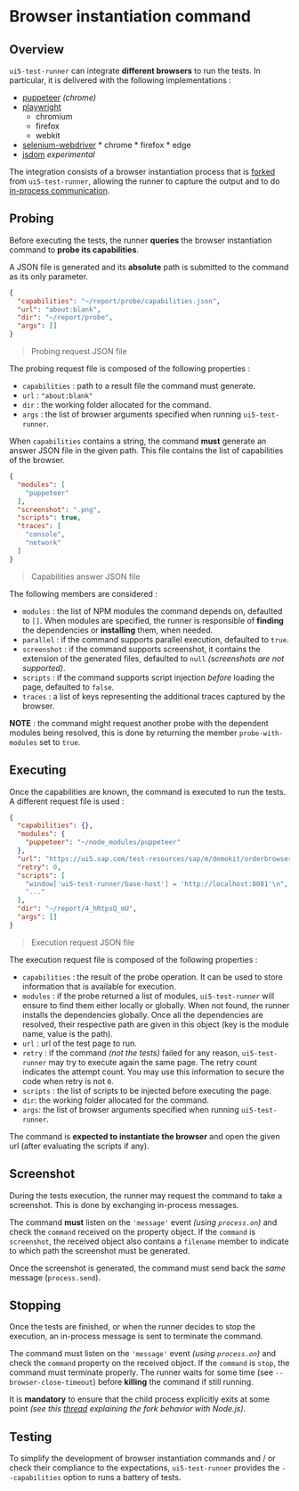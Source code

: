 # Browser instantiation command

## Overview

`ui5-test-runner` can integrate **different browsers** to run the tests. In particular, it is delivered with the following implementations :

* [puppeteer](puppeteer.md) *(chrome)*
* [playwright](playwright.md)
    * chromium
    * firefox
    * webkit
* [selenium-webdriver](selenium-webdriver.md)
      * chrome
      * firefox
      * edge
* [jsdom](jsdom.md) *experimental*

The integration consists of a browser instantiation process that is [forked](https://nodejs.org/api/child_process.html#child_processforkmodulepath-args-options) from `ui5-test-runner`, allowing the runner to capture the output and to do [in-process communication](https://nodejs.org/api/process.html#processsendmessage-sendhandle-options-callback).

## Probing

Before executing the tests, the runner **queries** the browser instantiation command to **probe its capabilities**.

A JSON file is generated and its **absolute** path is submitted to the command as its only parameter.

```json
{
  "capabilities": "~/report/probe/capabilities.json",
  "url": "about:blank",
  "dir": "~/report/probe",
  "args": []
}
```

> Probing request JSON file

The probing request file is composed of the following properties :

* `capabilities` : path to a result file the command must generate.
* `url` : `"about:blank"`
* `dir` : the working folder allocated for the command.
* `args` : the list of browser arguments specified when running `ui5-test-runner`.

When `capabilities` contains a string, the command  **must** generate an answer JSON file in the given path. This file contains the list of capabilities of the browser.

```json
{
  "modules": [
    "puppeteer"
  ],
  "screenshot": ".png",
  "scripts": true,
  "traces": [
    "console",
    "network"
  ]
}
```

> Capabilities answer JSON file

The following members are considered :

* `modules` : the list of NPM modules the command depends on, defaulted to `[]`. When modules are specified, the runner is responsible of **finding** the dependencies or **installing** them, when needed.
* `parallel` : if the command supports parallel execution, defaulted to `true`.
* `screenshot` : if the command supports screenshot, it contains the extension of the generated files, defaulted to `null` *(screenshots are not supported)*.
* `scripts` : if the command supports script injection *before* loading the page, defaulted to `false`.
* `traces` : a list of keys representing the additional traces captured by the browser.

**NOTE** : the command might request another probe with the dependent modules being resolved, this is done by returning the member `probe-with-modules` set to `true`.

## Executing

Once the capabilities are known, the command is executed to run the tests. A different request file is used :

```json
{
  "capabilities": {},
  "modules": {
    "puppeteer": "~/node_modules/puppeteer"
  },
  "url": "https://ui5.sap.com/test-resources/sap/m/demokit/orderbrowser/webapp/test/testsuite.qunit.html",
  "retry": 0,
  "scripts": [
    "window['ui5-test-runner/base-host'] = 'http://localhost:8081'\n",
    "..."
  ],
  "dir": "~/report/4_hRtpsQ_mU",
  "args": []
}
```

> Execution request JSON file

The execution request file is composed of the following properties :

* `capabilities` : the result of the probe operation. It can be used to store information that is available for execution.
* `modules` : if the probe returned a list of modules, `ui5-test-runner` will ensure to find them either locally or globally. When not found, the runner installs the dependencies globally. Once all the dependencies are resolved, their respective path are given in this object (key is the module name, value is the path).
* `url` : url of the test page to run.
* `retry` : if the command *(not the tests)* failed for any reason, `ui5-test-runner` may try to execute again the same page. The retry count indicates the attempt count. You may use this information to secure the code when retry is not `0`.
* `scripts` : the list of scripts to be injected before executing the page.
* `dir`: the working folder allocated for the command.
* `args`: the list of browser arguments specified when running `ui5-test-runner`.

The command is **expected to instantiate the browser** and open the given url (after evaluating the scripts if any).

## Screenshot

During the tests execution, the runner may request the command to take a screenshot. This is done by exchanging in-process messages.

The command **must** listen on the `'message'` event *(using `process.on`)* and check the `command` received on the property object. If the `command` is `screenshot`, the received object also contains a `filename` member to indicate to which path the screenshot must be generated.

Once the screenshot is generated, the command must send back the *same* message (`process.send`).

## Stopping

Once the tests are finished, or when the runner decides to stop the execution, an in-process message is sent to terminate the command.

The command must listen on the `'message'` event *(using `process.on`)* and check the `command` property on the received object. If the `command` is `stop`, the command must terminate properly. The runner waits for some time (see `--browser-close-timeout`) before **killing** the command if still running.

It is **mandatory** to ensure that the child process explicitly exits at some point *(see this [thread](https://github.com/nodejs/node-v0.x-archive/issues/2605) explaining the fork behavior with Node.js)*.

## Testing

To simplify the development of browser instantiation commands and / or check their compliance to the expectations, `ui5-test-runner` provides the `--capabilities` option to runs a battery of tests.
